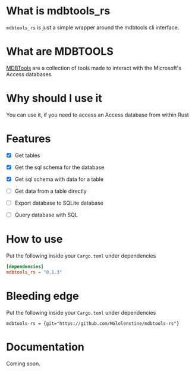 # What is mdbtools_rs
`mdbtools_rs` is just a simple wrapper around the mdbtools cli interface.


# What are MDBTOOLS
[MDBTools](https://github.com/brianb/mdbtools) are a collection of tools made to interact with the Microsoft's Access databases.


# Why should I use it
You can use it, if you need to access an Access database from within Rust


# Features
- [x] Get tables
- [x] Get the sql schema for the database
- [x] Get sql schema with data for a table
- [ ] Get data from a table directly
- [ ] Export database to SQLite database
- [ ] Query database with SQL


# How to use
Put the following inside your `Cargo.toml` under dependencies
```toml
[dependencies]
mdbtools_rs = "0.1.3"
```
<!-- Visit [crates.io](https://crates.io/crates/mdbtools_rs) and put the  -->


# Bleeding edge

Put the following inside your `Cargo.toml` under dependencies
```
mdbtools-rs = {git="https://github.com/MGlolenstine/mdbtools-rs"}
```

# Documentation
Coming soon.
